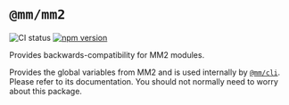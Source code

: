 # `@mm/mm2`

![CI status](https://github.com/joshwilsonvu/mm/workflows/CI/badge.svg)
[![npm version](https://img.shields.io/npm/v/@mm/mm2)](https://yarnpkg.com/package/@mm/mm2)

Provides backwards-compatibility for MM2 modules.

Provides the global variables from MM2 and is
used internally by [`@mm/cli`](../../bin).
Please refer to its documentation. You should not normally need to
worry about this package.
